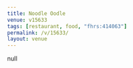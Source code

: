 ```yaml
---
title: Noodle Oodle
venue: v15633
tags: [restaurant, food, "fhrs:414063"]
permalink: /v/15633/
layout: venue
---
```

null